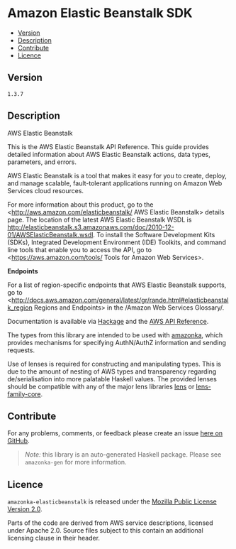 # Amazon Elastic Beanstalk SDK

* [Version](#version)
* [Description](#description)
* [Contribute](#contribute)
* [Licence](#licence)


## Version

`1.3.7`


## Description

AWS Elastic Beanstalk

This is the AWS Elastic Beanstalk API Reference. This guide provides
detailed information about AWS Elastic Beanstalk actions, data types,
parameters, and errors.

AWS Elastic Beanstalk is a tool that makes it easy for you to create,
deploy, and manage scalable, fault-tolerant applications running on
Amazon Web Services cloud resources.

For more information about this product, go to the
<http://aws.amazon.com/elasticbeanstalk/ AWS Elastic Beanstalk> details
page. The location of the latest AWS Elastic Beanstalk WSDL is
<http://elasticbeanstalk.s3.amazonaws.com/doc/2010-12-01/AWSElasticBeanstalk.wsdl>.
To install the Software Development Kits (SDKs), Integrated Development
Environment (IDE) Toolkits, and command line tools that enable you to
access the API, go to
<https://aws.amazon.com/tools/ Tools for Amazon Web Services>.

__Endpoints__

For a list of region-specific endpoints that AWS Elastic Beanstalk
supports, go to
<http://docs.aws.amazon.com/general/latest/gr/rande.html#elasticbeanstalk_region Regions and Endpoints>
in the /Amazon Web Services Glossary/.

Documentation is available via [Hackage](http://hackage.haskell.org/package/amazonka-elasticbeanstalk)
and the [AWS API Reference](https://aws.amazon.com/documentation/).

The types from this library are intended to be used with [amazonka](http://hackage.haskell.org/package/amazonka),
which provides mechanisms for specifying AuthN/AuthZ information and sending requests.

Use of lenses is required for constructing and manipulating types.
This is due to the amount of nesting of AWS types and transparency regarding
de/serialisation into more palatable Haskell values.
The provided lenses should be compatible with any of the major lens libraries
[lens](http://hackage.haskell.org/package/lens) or [lens-family-core](http://hackage.haskell.org/package/lens-family-core).

## Contribute

For any problems, comments, or feedback please create an issue [here on GitHub](https://github.com/brendanhay/amazonka/issues).

> _Note:_ this library is an auto-generated Haskell package. Please see `amazonka-gen` for more information.


## Licence

`amazonka-elasticbeanstalk` is released under the [Mozilla Public License Version 2.0](http://www.mozilla.org/MPL/).

Parts of the code are derived from AWS service descriptions, licensed under Apache 2.0.
Source files subject to this contain an additional licensing clause in their header.
